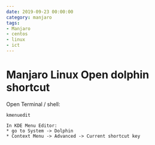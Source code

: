 ```yaml
--- 
date: 2019-09-23 00:00:00
category: manjaro
tags: 
- Manjaro
- centos 
- linux
- ict
---
```

# Manjaro Linux Open dolphin shortcut

Open Terminal / shell:

    kmenuedit

    In KDE Menu Editor:
    * go to System -> Dolphin
    * Context Menu -> Advanced -> Current shortcut key